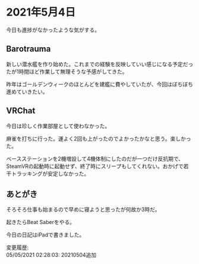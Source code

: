 # 2021年5月4日

今日も進捗がなかったような気がする。

## Barotrauma

新しい潜水艦を作り始めた。これまでの経験を反映していい感じになる予定だったが1時間ほど作業して無理そうな予感がしてきた。

昨年はゴールデンウィークのほとんどを建艦に費やしていたが、今回はぼちぼち進めていきたい。

## VRChat

今日は珍しく作業部屋として使わなかった。

麻雀を打ちに行った。運よく2回も上がったのでよかったかなと思う。楽しかった。

ベースステーションを2機増設して4機体制にしたのだが一つだけ反抗期で、SteamVRの起動時に起動せず、終了時にスリープもしてくれない。おかげで若干トラッキングが安定しなかった。

## あとがき

そろそろ仕事も始まるので早めに寝ようと思ったが何故か3時だ。

起きたらBeat Saberをやる。

今日の日記はiPadで書きました。

変更履歴:  
05/05/2021 02:28:03: 20210504追加  
